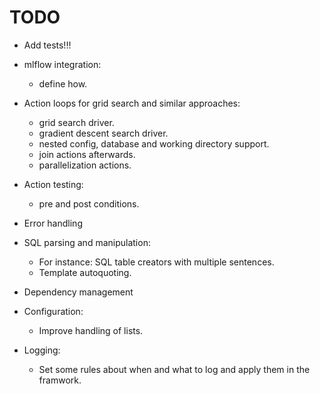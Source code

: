 # TODO

- Add tests!!!

- mlflow integration:
  - define how.

- Action loops for grid search and similar approaches:
  - grid search driver.
  - gradient descent search driver.
  - nested config, database and working directory support.
  - join actions afterwards.
  - parallelization actions.

- Action testing:
  - pre and post conditions.

- Error handling

- SQL parsing and manipulation:
  - For instance: SQL table creators with multiple sentences.
  - Template autoquoting.

- Dependency management

- Configuration:
  - Improve handling of lists.

- Logging:
  - Set some rules about when and what to log and apply them in the
    framwork.
